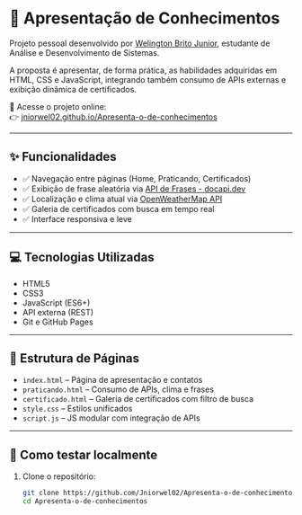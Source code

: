 # 🧠 Apresentação de Conhecimentos

Projeto pessoal desenvolvido por [Welington Brito Junior](https://www.linkedin.com/in/welington-brito-junior-b79924211/), estudante de Análise e Desenvolvimento de Sistemas.

A proposta é apresentar, de forma prática, as habilidades adquiridas em HTML, CSS e JavaScript, integrando também consumo de APIs externas e exibição dinâmica de certificados.

🔗 Acesse o projeto online:  
👉 [jniorwel02.github.io/Apresenta-o-de-conhecimentos](https://jniorwel02.github.io/Apresenta-o-de-conhecimentos/)

---

## ✨ Funcionalidades

- ✅ Navegação entre páginas (Home, Praticando, Certificados)
- ✅ Exibição de frase aleatória via [API de Frases - docapi.dev](https://docapi.dev/books/api-de-frases/page/obter-todas)
- ✅ Localização e clima atual via [OpenWeatherMap API](https://openweathermap.org/)
- ✅ Galeria de certificados com busca em tempo real
- ✅ Interface responsiva e leve

---

## 💻 Tecnologias Utilizadas

- HTML5
- CSS3
- JavaScript (ES6+)
- API externa (REST)
- Git e GitHub Pages

---

## 📁 Estrutura de Páginas

- `index.html` – Página de apresentação e contatos  
- `praticando.html` – Consumo de APIs, clima e frases  
- `certificado.html` – Galeria de certificados com filtro de busca  
- `style.css` – Estilos unificados  
- `script.js` – JS modular com integração de APIs

---

## 🧪 Como testar localmente

1. Clone o repositório:
   ```bash
   git clone https://github.com/Jniorwel02/Apresenta-o-de-conhecimentos.git
   cd Apresenta-o-de-conhecimentos
